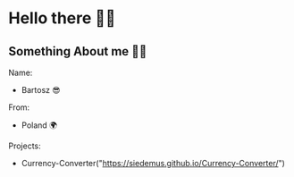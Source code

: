 # Hello there 👋😀

## Something About me 🧙‍♂️

Name:
- Bartosz 😎

From:
- Poland 🌍

Projects:
- Currency-Converter("https://siedemus.github.io/Currency-Converter/")



<!--
**Siedemus/siedemus** is a ✨ _special_ ✨ repository because its `README.md` (this file) appears on your GitHub profile.

Here are some ideas to get you started:

- 🔭 I’m currently working on ...
- 🌱 I’m currently learning ...
- 👯 I’m looking to collaborate on ...
- 🤔 I’m looking for help with ...
- 💬 Ask me about ...
- 📫 How to reach me: ...
- 😄 Pronouns: ...
- ⚡ Fun fact: ...
-->
